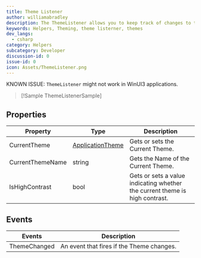 ```yaml
---
title: Theme Listener
author: williamabradley
description: The ThemeListener allows you to keep track of changes to the current Application Them, and when it is changed via System Theme changes.
keywords: Helpers, Theming, theme listerner, themes
dev_langs:
  - csharp
category: Helpers
subcategory: Developer
discussion-id: 0
issue-id: 0
icon: Assets/ThemeListener.png
---
```


KNOWN ISSUE: `ThemeListener` might not work in WinUI3 applications.

> [!Sample ThemeListenerSample]

## Properties

| Property | Type | Description |
| -- | -- | -- |
| CurrentTheme | [ApplicationTheme](/uwp/api/Windows.UI.Xaml.ApplicationTheme) | Gets or sets the Current Theme. |
| CurrentThemeName | string | Gets the Name of the Current Theme. |
| IsHighContrast | bool | Gets or sets a value indicating whether the current theme is high contrast. |


## Events

| Events | Description |
| -- | -- |
| ThemeChanged | An event that fires if the Theme changes. |
